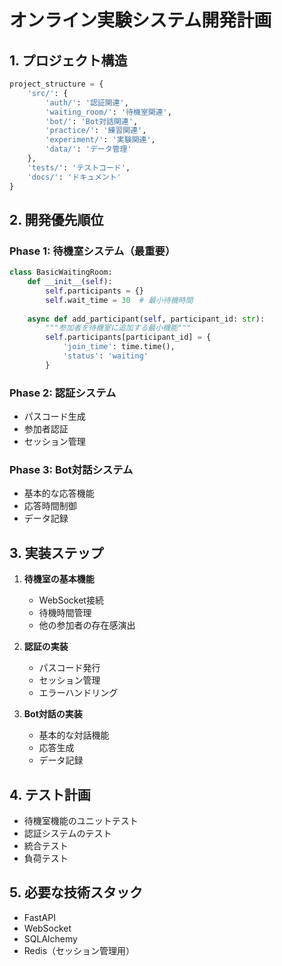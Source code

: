 # オンライン実験システム開発計画

## 1. プロジェクト構造
```python
project_structure = {
    'src/': {
        'auth/': '認証関連',
        'waiting_room/': '待機室関連',
        'bot/': 'Bot対話関連',
        'practice/': '練習関連',
        'experiment/': '実験関連',
        'data/': 'データ管理'
    },
    'tests/': 'テストコード',
    'docs/': 'ドキュメント'
}
```

## 2. 開発優先順位
### Phase 1: 待機室システム（最重要）
```python
class BasicWaitingRoom:
    def __init__(self):
        self.participants = {}
        self.wait_time = 30  # 最小待機時間
    
    async def add_participant(self, participant_id: str):
        """参加者を待機室に追加する最小機能"""
        self.participants[participant_id] = {
            'join_time': time.time(),
            'status': 'waiting'
        }
```

### Phase 2: 認証システム
- パスコード生成
- 参加者認証
- セッション管理

### Phase 3: Bot対話システム
- 基本的な応答機能
- 応答時間制御
- データ記録

## 3. 実装ステップ
1. **待機室の基本機能**
   - WebSocket接続
   - 待機時間管理
   - 他の参加者の存在感演出

2. **認証の実装**
   - パスコード発行
   - セッション管理
   - エラーハンドリング

3. **Bot対話の実装**
   - 基本的な対話機能
   - 応答生成
   - データ記録

## 4. テスト計画
- 待機室機能のユニットテスト
- 認証システムのテスト
- 統合テスト
- 負荷テスト

## 5. 必要な技術スタック
- FastAPI
- WebSocket
- SQLAlchemy
- Redis（セッション管理用）
